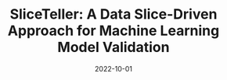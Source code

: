 ---
title: 'SliceTeller: A Data Slice-Driven Approach for Machine Learning Model Validation'
collection: publications
permalink: /publication/2022-sliceteller
excerpt: ''
date: 2022-10-01
venue: 'IEEE VIS'
paperurl: 'https://ieeexplore.ieee.org/abstract/document/9906903/'
authors: 'Zhang, X., Ono, J. P., Song, H., Gou, L., Ma, K.L., Ren, L.'
---